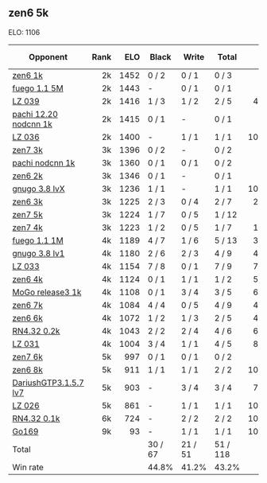 ## zen6 5k ##

ELO: 1106

Opponent | Rank | ELO | Black | Write | Total | Win rate
---------|-----:|----:|-------|-------|-------|-------:
[zen6 1k](zen6%201k.md) | 2k | 1452 | 0 / 2 | 0 / 1 | 0 / 3 | 0.0%
[fuego 1.1 5M](fuego%201.1%205M.md) | 2k | 1443 | - | 0 / 1 | 0 / 1 | 0.0%
[LZ 039](LZ%20039.md) | 2k | 1416 | 1 / 3 | 1 / 2 | 2 / 5 | 40.0%
[pachi 12.20 nodcnn 1k](pachi%2012.20%20nodcnn%201k.md) | 2k | 1415 | 0 / 1 | - | 0 / 1 | 0.0%
[LZ 036](LZ%20036.md) | 2k | 1400 | - | 1 / 1 | 1 / 1 | 100.0%
[zen7 3k](zen7%203k.md) | 3k | 1396 | 0 / 2 | - | 0 / 2 | 0.0%
[pachi nodcnn 1k](pachi%20nodcnn%201k.md) | 3k | 1360 | 0 / 1 | 0 / 1 | 0 / 2 | 0.0%
[zen6 2k](zen6%202k.md) | 3k | 1346 | 0 / 1 | - | 0 / 1 | 0.0%
[gnugo 3.8 lvX](gnugo%203.8%20lvX.md) | 3k | 1236 | 1 / 1 | - | 1 / 1 | 100.0%
[zen6 3k](zen6%203k.md) | 3k | 1225 | 2 / 3 | 0 / 4 | 2 / 7 | 28.6%
[zen7 5k](zen7%205k.md) | 3k | 1224 | 1 / 7 | 0 / 5 | 1 / 12 | 8.3%
[zen7 4k](zen7%204k.md) | 3k | 1223 | 1 / 2 | 0 / 5 | 1 / 7 | 14.3%
[fuego 1.1 1M](fuego%201.1%201M.md) | 4k | 1189 | 4 / 7 | 1 / 6 | 5 / 13 | 38.5%
[gnugo 3.8 lv1](gnugo%203.8%20lv1.md) | 4k | 1180 | 2 / 6 | 2 / 3 | 4 / 9 | 44.4%
[LZ 033](LZ%20033.md) | 4k | 1154 | 7 / 8 | 0 / 1 | 7 / 9 | 77.8%
[zen6 4k](zen6%204k.md) | 4k | 1124 | 0 / 1 | 1 / 1 | 1 / 2 | 50.0%
[MoGo release3 1k](MoGo%20release3%201k.md) | 4k | 1108 | 0 / 1 | 3 / 4 | 3 / 5 | 60.0%
[zen6 7k](zen6%207k.md) | 4k | 1084 | 4 / 4 | 0 / 5 | 4 / 9 | 44.4%
[zen6 6k](zen6%206k.md) | 4k | 1072 | 1 / 2 | 1 / 3 | 2 / 5 | 40.0%
[RN4.32 0.2k](RN4.32%200.2k.md) | 4k | 1043 | 2 / 2 | 2 / 4 | 4 / 6 | 66.7%
[LZ 031](LZ%20031.md) | 4k | 1004 | 3 / 4 | 1 / 1 | 4 / 5 | 80.0%
[zen7 6k](zen7%206k.md) | 5k | 997 | 0 / 1 | 0 / 1 | 0 / 2 | 0.0%
[zen6 8k](zen6%208k.md) | 5k | 911 | 1 / 1 | 1 / 1 | 2 / 2 | 100.0%
[DariushGTP3.1.5.7 lv7](DariushGTP3.1.5.7%20lv7.md) | 5k | 903 | - | 3 / 4 | 3 / 4 | 75.0%
[LZ 026](LZ%20026.md) | 5k | 861 | - | 1 / 1 | 1 / 1 | 100.0%
[RN4.32 0.1k](RN4.32%200.1k.md) | 6k | 724 | - | 2 / 2 | 2 / 2 | 100.0%
[Go169](Go169.md) | 9k | 93 | - | 1 / 1 | 1 / 1 | 100.0%
Total | | | 30 / 67 | 21 / 51 | 51 / 118 | 
Win rate| | | 44.8% | 41.2% | 43.2% | 
